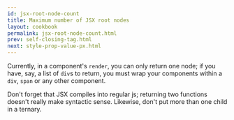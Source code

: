 ```yaml
---
id: jsx-root-node-count
title: Maximum number of JSX root nodes
layout: cookbook
permalink: jsx-root-node-count.html
prev: self-closing-tag.html
next: style-prop-value-px.html
---
```


Currently, in a component's `render`, you can only return one node; if you have, say, a list of `div`s to return, you must wrap your components within a `div`, `span` or any other component.

Don't forget that JSX compiles into regular js; returning two functions doesn't really make syntactic sense. Likewise, don't put more than one child in a ternary.

